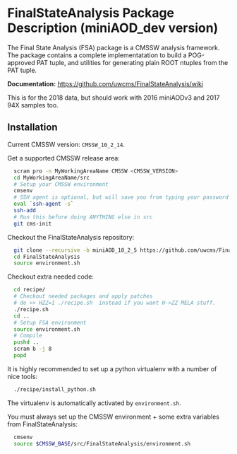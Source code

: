 FinalStateAnalysis Package Description (miniAOD_dev version)
============================================================

The Final State Analysis (FSA) package is a CMSSW analysis framework.  
The package contains a complete implementatation to build a POG-approved 
PAT tuple, and utilities for generating plain ROOT ntuples from the PAT tuple.

**Documentation:** https://github.com/uwcms/FinalStateAnalysis/wiki

This is for the 2018 data, but should work with 2016 miniAODv3 and 2017 94X samples too.


Installation
------------

Current CMSSW version: ``CMSSW_10_2_14``.

Get a supported CMSSW release area:

```bash
  scram pro -n MyWorkingAreaName CMSSW <CMSSW_VERSION>
  cd MyWorkingAreaName/src
  # Setup your CMSSW environment
  cmsenv
  # SSH agent is optional, but will save you from typing your password many times
  eval `ssh-agent -s`
  ssh-add
  # Run this before doing ANYTHING else in src
  git cms-init
```

Checkout the FinalStateAnalysis repository:

```bash
  git clone --recursive -b miniAOD_10_2_5 https://github.com/uwcms/FinalStateAnalysis.git
  cd FinalStateAnalysis
  source environment.sh
```

Checkout extra needed code:

```bash
  cd recipe/
  # Checkout needed packages and apply patches
  # do >> HZZ=1 ./recipe.sh  instead if you want H->ZZ MELA stuff.
  ./recipe.sh
  cd ..
  # Setup FSA environment
  source environment.sh
  # Compile
  pushd ..
  scram b -j 8
  popd
```

It is highly recommended to set up a python virtualenv with a number of nice tools:
```bash
  ./recipe/install_python.sh
```
The virtualenv is automatically activated by `environment.sh`.

You must always set up the CMSSW environment + some extra variables from FinalStateAnalysis:

```bash
  cmsenv
  source $CMSSW_BASE/src/FinalStateAnalysis/environment.sh
```

